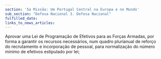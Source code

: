 ```yaml
---
section: '5a Missão: Um Portugal Central na Europa e no Mundo'
sub_section: "Defesa Nacional 3. Defesa Nacional"
fulfilled_date:
links_to_news_articles:
---
```


Aprovar uma Lei de Programação de Efetivos para as Forças Armadas, por forma a garantir os recursos necessários, num quadro plurianual de reforço do recrutamento e incorporação de pessoal, para normalização do número mínimo de efetivos estipulado por lei;